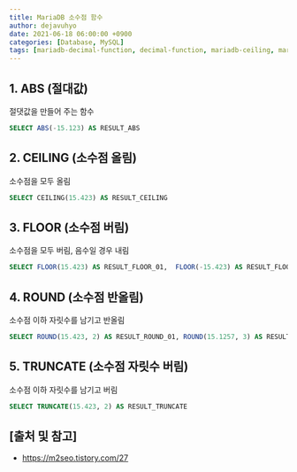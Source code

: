 ```yaml
---
title: MariaDB 소수점 함수
author: dejavuhyo
date: 2021-06-18 06:00:00 +0900
categories: [Database, MySQL]
tags: [mariadb-decimal-function, decimal-function, mariadb-ceiling, mariadb-floor, mariadb-round, mariadb-truncate, mariadb-소수점-함수, 소수점-함수, mariadb-절대값, mariadb-올림, mariadb-버림, mariadb-반올림]
---
```


## 1. ABS (절대값)
절댓값을 만들어 주는 함수

```sql
SELECT ABS(-15.123) AS RESULT_ABS
```

## 2. CEILING (소수점 올림)
소수점을 모두 올림

```sql
SELECT CEILING(15.423) AS RESULT_CEILING
```

## 3. FLOOR (소수점 버림)
소수점을 모두 버림, 음수일 경우 내림

```sql
SELECT FLOOR(15.423) AS RESULT_FLOOR_01,  FLOOR(-15.423) AS RESULT_FLOOR_02
```

## 4. ROUND (소수점 반올림)
소수점 이하 자릿수를 남기고 반올림

```sql
SELECT ROUND(15.423, 2) AS RESULT_ROUND_01, ROUND(15.1257, 3) AS RESULT_ROUND_02
```

## 5. TRUNCATE (소수점 자릿수 버림)
소수점 이하 자릿수를 남기고 버림

```sql
SELECT TRUNCATE(15.423, 2) AS RESULT_TRUNCATE
```

## [출처 및 참고]
* <https://m2seo.tistory.com/27>
